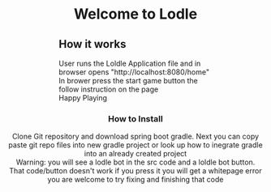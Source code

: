 <div align="center">

  <h1>Welcome to Lodle</h1>


</div>

<div style="margin: auto; width: 60%; text-align: left;" >
<h2>
How it works
</h2>
User runs the Loldle Application file and in browser opens "http://localhost:8080/home" <br>
In brower press the start game button the follow instruction on the page <br>
Happy Playing

</div>

<div align = "center">
<h3>
How to Install
</h3>
Clone Git repository and download spring boot gradle. Next you can copy paste git repo files into new gradle project or look up how to inegrate gradle into an already created project <br>
Warning: you will see a lodle bot in the src code and a loldle bot button. That code/button doesn't work if you press it you will get a whitepage error you are welcome to try fixing and finishing that code

</div>



<div style="margin: auto; width: 60%; text-align: left;" >

</div>

